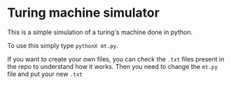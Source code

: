 # Turing machine simulator


This is a simple simulation of a turing's machine done in python.

To use this simply type ```pythonX mt.py```.


If you want to create your own files, you can check the ```.txt``` files present in the repo to understand how it works. Then you need to change the ```mt.py``` file and put your new ```.txt```
